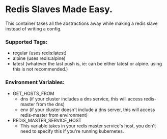 # Redis Slaves Made Easy.

This container takes all the abstractions away while making a redis slave instead of writing a config.

### Supported Tags:

- regular (uses redis:latest)
- alpine (uses redis:alpine)
- latest (whatever the last push is, ie: can be either latest or alpine. using this is not recommended.)

### Environment Variables:

- GET_HOSTS_FROM
	- dns (if your cluster includes a dns service, this will access redis-master from the dns)
	- env (if your cluster doesn't include a dns server, this will access redis-master from environment)
- REDIS_MASTER_SERVICE_HOST
	- This variable takes in your redis master service's host, you don't need to specify this if you're running kubernetes.
